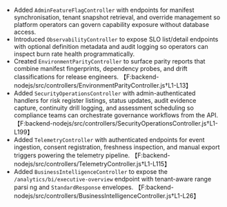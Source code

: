 - Added `AdminFeatureFlagController` with endpoints for manifest synchronisation, tenant snapshot retrieval, and override management so platform operators can govern capability exposure without database access.
- Introduced `ObservabilityController` to expose SLO list/detail endpoints with optional definition metadata and audit logging so operators can inspect burn rate health programmatically.
- Created `EnvironmentParityController` to surface parity reports that combine manifest fingerprints, dependency probes, and drift classifications for release engineers. 【F:backend-nodejs/src/controllers/EnvironmentParityController.js†L1-L13】
- Added `SecurityOperationsController` with admin-authenticated handlers for risk register listings, status updates, audit evidence capture, continuity drill logging, and assessment scheduling so compliance teams can orchestrate governance workflows from the API. 【F:backend-nodejs/src/controllers/SecurityOperationsController.js†L1-L199】
- Added `TelemetryController` with authenticated endpoints for event ingestion, consent registration, freshness inspection, and manual export triggers powering the telemetry pipeline. 【F:backend-nodejs/src/controllers/TelemetryController.js†L1-L115】
- Added `BusinessIntelligenceController` to expose the `/analytics/bi/executive-overview` endpoint with tenant-aware range parsi
ng and `StandardResponse` envelopes. 【F:backend-nodejs/src/controllers/BusinessIntelligenceController.js†L1-L26】
